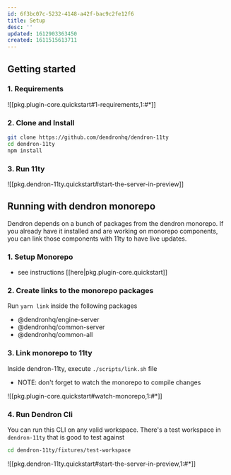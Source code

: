 ```yaml
---
id: 6f3bc07c-5232-4148-a42f-bac9c2fe12f6
title: Setup
desc: ''
updated: 1612903363450
created: 1611515613711
---
```

## Getting started

### 1. Requirements

![[pkg.plugin-core.quickstart#1-requirements,1:#*]]

### 2. Clone and Install

```bash
git clone https://github.com/dendronhq/dendron-11ty
cd dendron-11ty
npm install
```

### 3. Run 11ty

![[pkg.dendron-11ty.quickstart#start-the-server-in-preview]]

## Running with dendron monorepo

Dendron depends on a bunch of packages from the dendron monorepo. If you already have it installed and are working on monorepo components, you can link those components with 11ty to have live updates. 

### 1. Setup Monorepo

- see instructions [[here|pkg.plugin-core.quickstart]]

### 2. Create links to the monorepo packages

Run `yarn link` inside the following packages

- @dendronhq/engine-server
- @dendronhq/common-server
- @dendronhq/common-all

### 3. Link monorepo to 11ty

Inside dendron-11ty, execute `./scripts/link.sh` file

- NOTE: don't forget to watch the monorepo to compile changes

![[pkg.plugin-core.quickstart#watch-monorepo,1:#*]]

### 4. Run Dendron Cli

You can run this CLI on any valid workspace. There's a test workspace in `dendron-11ty` that is good to test against

```sh
cd dendron-11ty/fixtures/test-workspace
```

![[pkg.dendron-11ty.quickstart#start-the-server-in-preview,1:#*]]

